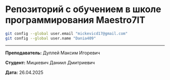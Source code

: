# Репозиторий с обучением в школе программирования Maestro7IT



```bash
git config --global user.email "mickevicd17@gmail.com"
git config --global user.name "Dania409"
```



---

**Преподаватель:** Дуплей Максим Игоревич

**Студент:** Мицкевич Даниил Дмитриевич

**Дата:** 26.04.2025

